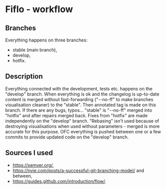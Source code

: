 # Fiflo - workflow

## Branches
Everything happens on three branches:
- stable (main branch),
- develop,
- hotfix.

## Description
Everything connected with the development, tests etc. happens on the "develop"
branch. When everything is ok and the changelog is up-to-date content is merged
without fast-forwarding ("--no-ff" to make branches visualisation cleaner) to
the "stable". Then annotated tag is made on this branch. If there are any bugs,
typos... "stable" is "--no-ff" merged into "hotfix" and after repairs merged
back. Fixes from "hotfix" are made independently on the "develop" branch.
"Rebasing" isn't used because of destroying visualisations when used without
parameters - merged is more accurate for this purpose. OFC everything is pushed
between one or a few commits to provide updated code on the "develop" branch.

## Sources I used
- https://semver.org/,
- https://nvie.com/posts/a-successful-git-branching-model/ and between,
- https://guides.github.com/introduction/flow/.

